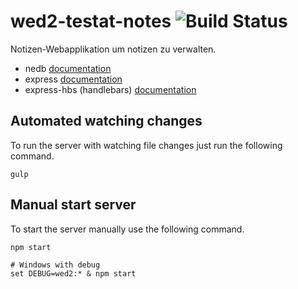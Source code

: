 # wed2-testat-notes ![Build Status](https://travis-ci.org/mistadave/wed2-testat-notes.svg?branch=master)
Notizen-Webapplikation um notizen zu verwalten.

* nedb [documentation](https://github.com/louischatriot/nedb#creatingloading-a-database)
* express [documentation](http://expressjs.com/en/guide/routing.html)
* express-hbs (handlebars) [documentation](https://github.com/barc/express-hbs)

## Automated watching changes

To run the server with watching file changes just run the following command.

```
gulp
```

## Manual start server

To start the server manually use the following command.

```
npm start

# Windows with debug
set DEBUG=wed2:* & npm start
```
